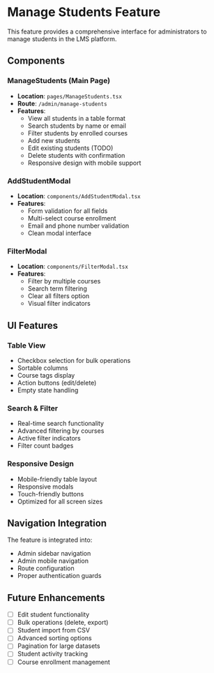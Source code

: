 # Manage Students Feature

This feature provides a comprehensive interface for administrators to manage students in the LMS platform.

## Components

### ManageStudents (Main Page)
- **Location**: `pages/ManageStudents.tsx`
- **Route**: `/admin/manage-students`
- **Features**:
  - View all students in a table format
  - Search students by name or email
  - Filter students by enrolled courses
  - Add new students
  - Edit existing students (TODO)
  - Delete students with confirmation
  - Responsive design with mobile support

### AddStudentModal
- **Location**: `components/AddStudentModal.tsx`
- **Features**:
  - Form validation for all fields
  - Multi-select course enrollment
  - Email and phone number validation
  - Clean modal interface

### FilterModal
- **Location**: `components/FilterModal.tsx`
- **Features**:
  - Filter by multiple courses
  - Search term filtering
  - Clear all filters option
  - Visual filter indicators

## UI Features

### Table View
- Checkbox selection for bulk operations
- Sortable columns
- Course tags display
- Action buttons (edit/delete)
- Empty state handling

### Search & Filter
- Real-time search functionality
- Advanced filtering by courses
- Active filter indicators
- Filter count badges

### Responsive Design
- Mobile-friendly table layout
- Responsive modals
- Touch-friendly buttons
- Optimized for all screen sizes

## Navigation Integration

The feature is integrated into:
- Admin sidebar navigation
- Admin mobile navigation
- Route configuration
- Proper authentication guards

## Future Enhancements

- [ ] Edit student functionality
- [ ] Bulk operations (delete, export)
- [ ] Student import from CSV
- [ ] Advanced sorting options
- [ ] Pagination for large datasets
- [ ] Student activity tracking
- [ ] Course enrollment management 
